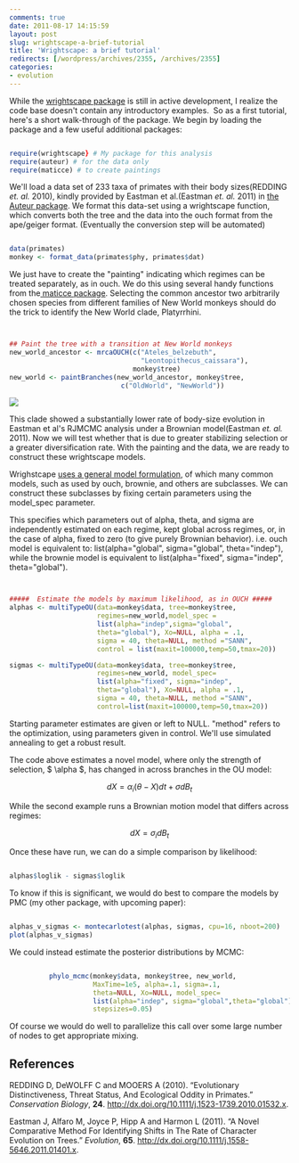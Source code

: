 ```yaml
---
comments: true
date: 2011-08-17 14:15:59
layout: post
slug: wrightscape-a-brief-tutorial
title: 'Wrightscape: a brief tutorial'
redirects: [/wordpress/archives/2355, /archives/2355]
categories:
- evolution
---
```


While the [wrightscape package](https://github.com/cboettig/wrightscape) is still in active development, I realize the code base doesn't contain any introductory examples.  So as a first tutorial, here's a short walk-through of the package.  We begin by loading the package and a few useful additional packages:


```r

require(wrightscape} # My package for this analysis
require(auteur) # for the data only
require(maticce) # to create paintings
```


We'll load a data set of 233 taxa of primates with their body sizes(REDDING _et. al._ 2010), kindly provided by Eastman et al.(Eastman _et. al._ 2011) in [the Auteur package](http://www.carlboettiger.info/archives/2337).  We format this data-set using a wrightscape function, which converts both the tree and the data into the ouch format from the ape/geiger format.  (Eventually the conversion step will be automated)


```r

data(primates)
monkey <- format_data(primates$phy, primates$dat)
```


We just have to create the "painting" indicating which regimes can be treated separately, as in ouch.  We do this using several handy functions from the[ maticce package](http://openwetware.org/wiki/User:Carl_Boettiger/Notebook/Comparative_Phylogenetics/2010/04/18).  Selecting the common ancestor two arbitrarily chosen species from different families of New World monkeys should do the trick to identify the New World clade, Platyrrhini. 


```r


## Paint the tree with a transition at New World monkeys
new_world_ancestor <- mrcaOUCH(c("Ateles_belzebuth",
                                 "Leontopithecus_caissara"), 
                               monkey$tree)
new_world <- paintBranches(new_world_ancestor, monkey$tree,
                            c("OldWorld", "NewWorld"))


```


![]( http://farm7.staticflickr.com/6073/6053510239_a267fea02f_o.png )


This clade showed a substantially lower rate of body-size evolution in Eastman et al's RJMCMC analysis under a Brownian model(Eastman _et. al._ 2011).  Now we will test whether that is due to greater stabilizing selection or a greater diversification rate.  With the painting and the data, we are ready to construct these wrightscape models.  


Wrighstcape [uses a general model formulation](http://www.carlboettiger.info/archives/2027), of which many common models, such as used by ouch, brownie, and others are subclasses.  We can construct these subclasses by fixing certain parameters using the model_spec parameter.  

 This specifies which parameters out of alpha, theta, and sigma are independently estimated on each regime, kept global across regimes, or, in the case of alpha, fixed to zero (to give purely Brownian behavior).  i.e.
ouch model is equivalent to: list(alpha="global", sigma="global", theta="indep"), while the brownie model is equivalent to list(alpha="fixed", sigma="indep", theta="global"). 


```r


#####  Estimate the models by maximum likelihood, as in OUCH #####
alphas <- multiTypeOU(data=monkey$data, tree=monkey$tree,
                      regimes=new_world,model_spec = 
                      list(alpha="indep",sigma="global", 
                      theta="global"), Xo=NULL, alpha = .1, 
                      sigma = 40, theta=NULL, method ="SANN", 
                      control = list(maxit=100000,temp=50,tmax=20))

sigmas <- multiTypeOU(data=monkey$data, tree=monkey$tree, 
                      regimes=new_world, model_spec= 
                      list(alpha="fixed", sigma="indep", 
                      theta="global"), Xo=NULL, alpha = .1,
                      sigma = 40, theta=NULL, method ="SANN",
                      control=list(maxit=100000,temp=50,tmax=20))

```


Starting parameter estimates are given or left to NULL.  "method" refers to the optimization, using parameters given in control.  We'll use simulated annealing to get a robust result.  

The code above estimates a novel model, where only the strength of selection, $ \alpha $, has changed in across branches in the OU model:

$$ dX = \alpha_i ( \theta - X) dt + \sigma dB_t $$

While the second example runs a Brownian motion model that differs across regimes: 
 
$$ dX = \sigma_i dB_t $$


Once these have run, we can do a simple comparison by likelihood:


```r

alphas$loglik - sigmas$loglik
```


To know if this is significant, we would do best to compare the models by PMC (my other package, with upcoming paper):


```r

alphas_v_sigmas <- montecarlotest(alphas, sigmas, cpu=16, nboot=200)
plot(alphas_v_sigmas)
```


We could instead estimate the posterior distributions by MCMC:

```r

          phylo_mcmc(monkey$data, monkey$tree, new_world, 
                     MaxTime=1e5, alpha=.1, sigma=.1, 
                     theta=NULL, Xo=NULL, model_spec=
                     list(alpha="indep", sigma="global",theta="global"),
                     stepsizes=0.05)
```


Of course we would do well to parallelize this call over some large number of nodes to get appropriate mixing.  





## References

<p>REDDING D, DeWOLFF C and MOOERS A (2010).
&ldquo;Evolutionary Distinctiveness, Threat Status, And Ecological Oddity in Primates.&rdquo;
<EM>Conservation Biology</EM>, <B>24</B>.
<a href="http://dx.doi.org/10.1111/j.1523-1739.2010.01532.x">http://dx.doi.org/10.1111/j.1523-1739.2010.01532.x</a>.
<p>Eastman J, Alfaro M, Joyce P, Hipp A and Harmon L (2011).
&ldquo;A Novel Comparative Method For Identifying Shifts in The Rate of Character Evolution on Trees.&rdquo;
<EM>Evolution</EM>, <B>65</B>.
<a href="http://dx.doi.org/10.1111/j.1558-5646.2011.01401.x">http://dx.doi.org/10.1111/j.1558-5646.2011.01401.x</a>.
